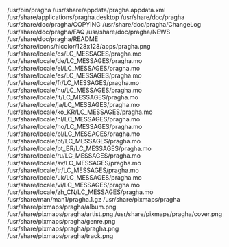 /usr/bin/pragha
/usr/share/appdata/pragha.appdata.xml
/usr/share/applications/pragha.desktop
/usr/share/doc/pragha
/usr/share/doc/pragha/COPYING
/usr/share/doc/pragha/ChangeLog
/usr/share/doc/pragha/FAQ
/usr/share/doc/pragha/NEWS
/usr/share/doc/pragha/README
/usr/share/icons/hicolor/128x128/apps/pragha.png
/usr/share/locale/cs/LC_MESSAGES/pragha.mo
/usr/share/locale/de/LC_MESSAGES/pragha.mo
/usr/share/locale/el/LC_MESSAGES/pragha.mo
/usr/share/locale/es/LC_MESSAGES/pragha.mo
/usr/share/locale/fr/LC_MESSAGES/pragha.mo
/usr/share/locale/hu/LC_MESSAGES/pragha.mo
/usr/share/locale/it/LC_MESSAGES/pragha.mo
/usr/share/locale/ja/LC_MESSAGES/pragha.mo
/usr/share/locale/ko_KR/LC_MESSAGES/pragha.mo
/usr/share/locale/nl/LC_MESSAGES/pragha.mo
/usr/share/locale/no/LC_MESSAGES/pragha.mo
/usr/share/locale/pl/LC_MESSAGES/pragha.mo
/usr/share/locale/pt/LC_MESSAGES/pragha.mo
/usr/share/locale/pt_BR/LC_MESSAGES/pragha.mo
/usr/share/locale/ru/LC_MESSAGES/pragha.mo
/usr/share/locale/sv/LC_MESSAGES/pragha.mo
/usr/share/locale/tr/LC_MESSAGES/pragha.mo
/usr/share/locale/uk/LC_MESSAGES/pragha.mo
/usr/share/locale/vi/LC_MESSAGES/pragha.mo
/usr/share/locale/zh_CN/LC_MESSAGES/pragha.mo
/usr/share/man/man1/pragha.1.gz
/usr/share/pixmaps/pragha
/usr/share/pixmaps/pragha/album.png
/usr/share/pixmaps/pragha/artist.png
/usr/share/pixmaps/pragha/cover.png
/usr/share/pixmaps/pragha/genre.png
/usr/share/pixmaps/pragha/pragha.png
/usr/share/pixmaps/pragha/track.png
